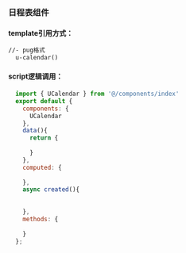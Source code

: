 ### 日程表组件

#### template引用方式：

```html
//- pug格式
  u-calendar()

```


#### script逻辑调用：

```javascript
  import { UCalendar } from '@/components/index'
  export default {
    components: {
      UCalendar
    },
    data(){
      return {
        
      }
    },
    computed: {
      
    },
    async created(){
      
      
    },
    methods: {
      
    }
  };

```

